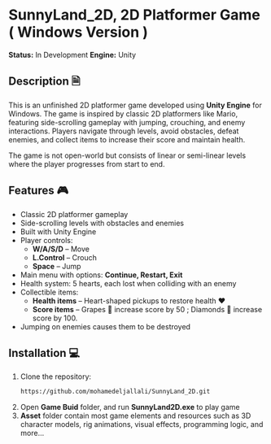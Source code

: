 # SunnyLand_2D, 2D Platformer Game ( Windows Version )

**Status:** In Development
**Engine:** Unity  

## Description 🗎
This is an unfinished 2D platformer game developed using **Unity Engine** for Windows. The game is inspired by classic 2D platformers like Mario, featuring side-scrolling gameplay with jumping, crouching, and enemy interactions. Players navigate through levels, avoid obstacles, defeat enemies, and collect items to increase their score and maintain health.  

The game is not open-world but consists of linear or semi-linear levels where the player progresses from start to end.  

## Features 🎮
- Classic 2D platformer gameplay  
- Side-scrolling levels with obstacles and enemies  
- Built with Unity Engine  
- Player controls:  
  - **W/A/S/D** – Move  
  - **L.Control** – Crouch  
  - **Space** – Jump  
- Main menu with options: **Continue, Restart, Exit**  
- Health system: 5 hearts, each lost when colliding with an enemy  
- Collectible items:  
  - **Health items** – Heart-shaped pickups to restore health  ❤️
  - **Score items** –  Grapes 🍇 increase score by 50 ; Diamonds 💎 increase score by 100.
- Jumping on enemies causes them to be destroyed

## Installation 💻
1. Clone the repository:  
   ```bash
   https://github.com/mohamedeljallali/SunnyLand_2D.git
2. Open **Game Buid** folder, and run **SunnyLand2D.exe** to play game
3. **Asset** folder contain most game elements and resources such as 3D character models, rig animations, visual effects, programming logic, and more...
